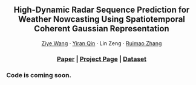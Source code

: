 <p align="center">
  <h2 align="center">High-Dynamic Radar Sequence Prediction for<br>Weather Nowcasting Using Spatiotemporal Coherent Gaussian Representation</h2>
 <p align="center">
    <a href="https://github.com/Ziyeeee">Ziye Wang</a>
    ·
    <a href="https://github.com/IranQin">Yiran Qin</a>
    ·
    Lin Zeng
    ·
    <a href="http://www.zhangruimao.site">Ruimao Zhang</a>
  </p>
  <h3 align="center"><a href="">Paper</a> | <a href="https://ziyeeee.github.io/stcgs.github.io/">Project Page</a> | <a href="https://huggingface.co/datasets/Ziyeeee/3D-NEXRAD">Dataset</a> </h3>
  <div align="center"></div>
</p>
  <h3>Code is coming soon.</h3>
</p>
